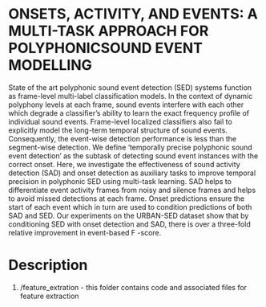 # ONSETS, ACTIVITY, AND EVENTS: A MULTI-TASK APPROACH FOR POLYPHONICSOUND EVENT MODELLING

State of the art polyphonic sound event detection (SED) systems function as frame-level multi-label classification models. In the
context of dynamic polyphony levels at each frame, sound events interfere with each other which degrade a classifier’s ability to learn the exact frequency profile of individual sound events. Frame-level localized classifiers also fail to explicitly model the long-term temporal structure of sound events. Consequently, the event-wise detection performance is less than the segment-wise detection. We define ‘temporally precise polyphonic sound event detection’ as the subtask of detecting sound event instances with the correct onset. Here, we investigate the effectiveness of sound activity detection (SAD) and onset detection as auxiliary tasks to improve temporal precision in polyphonic SED using multi-task learning. SAD helps to differentiate event activity frames from noisy and silence frames and helps to avoid missed detections at each frame. Onset predictions ensure the start of each event which in turn are used to condition predictions of both SAD and SED. Our experiments on the URBAN-SED dataset show that by conditioning SED with onset detection and SAD, there is over a three-fold relative improvement in event-based F -score.

         
# Description

1. /feature_extration - this folder contains code and associated files for feature extraction

 

                
                
                
                
                
                
